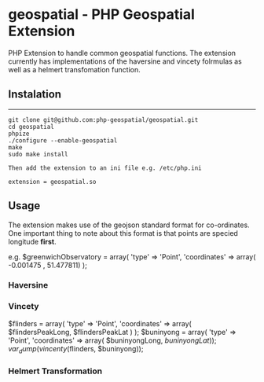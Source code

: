 # geospatial - PHP Geospatial Extension

PHP Extension to handle common geospatial functions. The extension currently has implementations of the haversine and vincety folrmulas as well as a helmert transfomation function.

## Instalation
----------------------------

    git clone git@github.com:php-geospatial/geospatial.git
    cd geospatial
    phpize
    ./configure --enable-geospatial
    make
    sudo make install

    Then add the extension to an ini file e.g. /etc/php.ini

    extension = geospatial.so

## Usage

The extension makes use of the geojson standard format for co-ordinates. One important thing to note about this format is that points are specied longitude **first**.

e.g.
$greenwichObservatory = array(
	'type' => 'Point',
	'coordinates' => array( -0.001475 , 51.477811)
);


### Haversine

### Vincety

$flinders = array(
	'type' => 'Point',
	'coordinates' => array( $flindersPeakLong, $flindersPeakLat )
);
$buninyong = array(
	'type' => 'Point',
	'coordinates' => array( $buninyongLong, $buninyongLat )
);
var_dump(vincenty($flinders, $buninyong));


### Helmert Transformation

